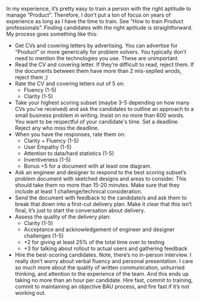 In my experience, it’s pretty easy to train a person with the right aptitude to manage “Product”. Therefore, I don’t put a ton of focus on years of experience as long as I have the time to train. See “How to train Product professionals”.
Finding candidates with the right aptitude is straightforward. My process goes something like this:
- Get CVs and covering letters by advertising. You can advertise for “Product” or more generically for problem solvers. You typically don’t need to mention the technologies you use. These are unimportant.
- Read the CV and covering letter. If they’re difficult to read, reject them. If the documents between them have more than 2 mis-seplled wrods, reject them ;)
- Rate the CV and covering letters out of 5 on:    
    - Fluency (1-5)
    - Clarity (1-5)
- Take your highest scoring subset (maybe 3-5 depending on how many CVs you’ve received) and ask the candidates to outline an approach to a small business problem in writing. Insist on no more than 600 words. You want to be respectful of your candidate's time. Set a deadline. Reject any who miss the deadline.
- When you have the responses, rate them on:
    - Clarity + Fluency (1-5)
    - User Empathy (1-5)
    - Attention to data/hard statistics (1-5)
    - Inventiveness (1-5)
    - Bonus +5 for a document with at least one diagram.
- Ask an engineer and designer to respond to the best scoring subset’s problem document with sketched designs and areas to consider. This should take them no more than 15-20 minutes. Make sure that they include at least 1 challenge/technical consideration.
- Send the document with feedback to the candidate/s and ask them to break that down into a first-cut delivery plan. Make it clear that this isn’t final, it’s just to start the conversation about delivery.
- Assess the quality of the delivery plan:
    - Clarity (1-5)
    - Acceptance and acknowledgement of engineer and designer challenges (1-5)
    - +2 for giving at least 25% of the total time over to testing
    - +3 for talking about rollout to actual users and gathering feedback
- Hire the best-scoring candidates.
Note, there’s no in-person interview. I really don’t worry about verbal fluency and personal presentation. I care so much more about the quality of written communication, unhurried thinking, and attention to the experience of the team. And this ends up taking no more than an hour per candidate.
Hire fast, commit to training, commit to maintaining an objective BAU process, and fire fast if it’s not working out.
